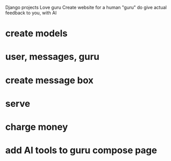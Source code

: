 Django projects
Love guru
Create website for a human "guru" do give actual feedback to you, with AI

# create models
#   user, messages, guru
# create message box
# serve
# charge money
# add AI tools to guru compose page